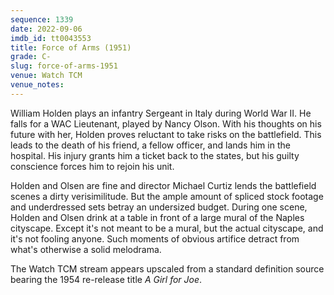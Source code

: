 ```yaml
---
sequence: 1339
date: 2022-09-06
imdb_id: tt0043553
title: Force of Arms (1951)
grade: C-
slug: force-of-arms-1951
venue: Watch TCM
venue_notes:
---
```


William Holden plays an infantry Sergeant in Italy during World War II. He falls for a WAC Lieutenant, played by Nancy Olson. With his thoughts on his future with her, Holden proves reluctant to take risks on the battlefield. This leads to the death of his friend, a fellow officer, and lands him in the hospital. His injury grants him a ticket back to the states, but his guilty conscience forces him to rejoin his unit.

<!-- end -->

Holden and Olsen are fine and director Michael Curtiz lends the battlefield scenes a dirty verisimilitude. But the ample amount of spliced stock footage and underdressed sets betray an undersized budget. During one scene, Holden and Olsen drink at a table in front of a large mural of the Naples cityscape. Except it's not meant to be a mural, but the actual cityscape, and it's not fooling anyone. Such moments of obvious artifice detract from what's otherwise a solid melodrama.

The Watch TCM stream appears upscaled from a standard definition source bearing the 1954 re-release title _A Girl for Joe_.
